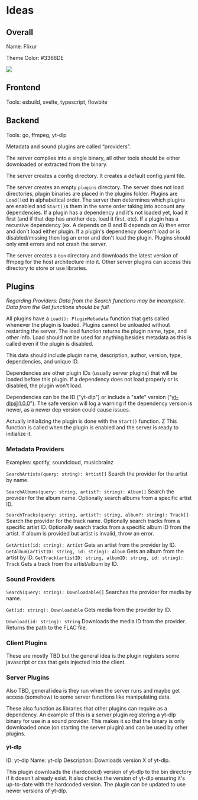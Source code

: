 # Ideas

## Overall

Name: Flixur

Theme Color: #3366DE

![](https://img.shields.io/badge/PREVIEW-3366DE)

## Frontend

Tools: esbuild, svelte, typescript, flowbite

## Backend

Tools: go, ffmpeg, yt-dlp

Metadata and sound plugins are called “providers”.

The server compiles into a single binary, all other tools should be either downloaded or extracted from the binary.

The server creates a config directory. It creates a default config.yaml file.

The server creates an empty `plugins` directory. The server does not load directories, plugin binaries are placed in the plugins folder. Plugins are `Load()`ed in alphabetical order. The server then determines which plugins are enabled and `Start()`s them in the same order taking into account any dependencies. If a plugin has a dependency and it's not loaded yet, load it first (and if that dep has another dep, load it first, etc). If a plugin has a recursive dependency (ex. A depends on B and B depends on A) then error and don't load either plugin. If a plugin's dependency doesn't load or is disabled/missing then log an error and don't load the plugin. Plugins should only emit errors and not crash the server.

The server creates a `bin` directory and downloads the latest version of ffmpeg for the host architecture into it. Other server plugins can access this directory to store or use libraries.

## Plugins

*Regarding Providers: 
Data from the Search functions may be incomplete. Data from the Get functions should be full.*

All plugins have a `Load(): PluginMetadata` function that gets called whenever the plugin is loaded. Plugins cannot be unloaded without restarting the server. The load function returns the plugin name, type, and other info. Load should not be used for anything besides metadata as this is called even if the plugin is disabled.

This data should include plugin name, description, author, version, type, dependencies, and unique ID.

Dependencies are other plugin IDs (usually server plugins) that will be loaded before this plugin. If a dependency does not load properly or is disabled, the plugin won't load.

Dependencies can be the ID ("yt-dlp") or include a "safe" version ("yt-dlp@1.0.0"). The safe version will log a warning if the dependency version is newer, as a newer dep version could cause issues.

Actually initializing the plugin is done with the `Start()` function. Z This function is called when the plugin is enabled and the server is ready to initialize it.

### Metadata Providers

Examples: spotify, soundcloud, musicbrainz

`SearchArtists(query: string): Artist[]` Search the provider for the artist by name.

`SearchAlbums(query: string, artist?: string): Album[]` Search the provider for the album name. Optionally search albums from a specific artist ID.

`SearchTracks(query: string, artist?: string, album?: string): Track[]` Search the provider for the track name. Optionally search tracks from a specific artist ID. Optionally search tracks from a specific album ID from the artist. If album is provided but artist is invalid, throw an error.

`GetArtist(id: string): Artist` Gets an artist from the provider by ID.
`GetAlbum(artistID: string, id: string): Album` Gets an album from the artist by ID.
`GetTrack(artistID: string, albumID: string, id: string): Track` Gets a track from the artist/album by ID.

### Sound Providers

`Search(query: string): Downloadable[]` Searches the provider for media by name.

`Get(id: string): Downloadable` Gets media from the provider by ID.

`Download(id: string): string` Downloads the media ID from the provider. Returns the path to the FLAC file.

### Client Plugins

These are mostly TBD but the general idea is the plugin registers some javascript or css that gets injected into the client.

### Server Plugins

Also TBD, general idea is they run when the server runs and maybe get access (somehow) to some server functions like manipulating data.

These also function as libraries that other plugins can require as a dependency. An example of this is a server plugin registering a yt-dlp binary for use in a sound provider. This makes it so that the binary is only downloaded once (on starting the server plugin) and can be used by other plugins.

#### yt-dlp

ID: yt-dlp
Name: yt-dlp
Description: Downloads version X of yt-dlp.

This plugin downloads the (hardcoded) version of yt-dlp to the bin directory if it doesn't already exist. It also checks the version of yt-dlp ensuring it's up-to-date with the hardcoded version. The plugin can be updated to use newer versions of yt-dlp.
